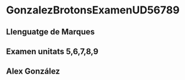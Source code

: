 # GonzalezBrotonsExamenUD56789
## Llenguatge de Marques
## Examen unitats 5,6,7,8,9
## Alex González
